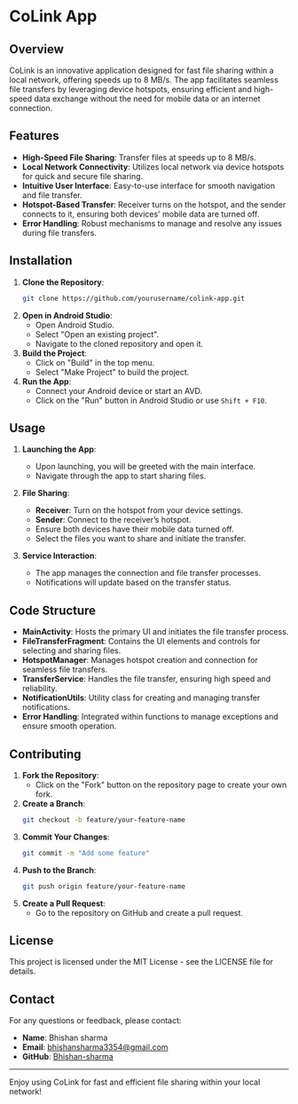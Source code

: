 # CoLink App
## Overview

CoLink is an innovative application designed for fast file sharing within a local network, offering speeds up to 8 MB/s. The app facilitates seamless file transfers by leveraging device hotspots, ensuring efficient and high-speed data exchange without the need for mobile data or an internet connection.

## Features

- **High-Speed File Sharing**: Transfer files at speeds up to 8 MB/s.
- **Local Network Connectivity**: Utilizes local network via device hotspots for quick and secure file sharing.
- **Intuitive User Interface**: Easy-to-use interface for smooth navigation and file transfer.
- **Hotspot-Based Transfer**: Receiver turns on the hotspot, and the sender connects to it, ensuring both devices' mobile data are turned off.
- **Error Handling**: Robust mechanisms to manage and resolve any issues during file transfers.

## Installation

1. **Clone the Repository**: 
    ```sh
    git clone https://github.com/yourusername/colink-app.git
    ```
2. **Open in Android Studio**:
    - Open Android Studio.
    - Select "Open an existing project".
    - Navigate to the cloned repository and open it.
3. **Build the Project**:
    - Click on "Build" in the top menu.
    - Select "Make Project" to build the project.
4. **Run the App**:
    - Connect your Android device or start an AVD.
    - Click on the "Run" button in Android Studio or use `Shift + F10`.

## Usage

1. **Launching the App**:
    - Upon launching, you will be greeted with the main interface.
    - Navigate through the app to start sharing files.

2. **File Sharing**:
    - **Receiver**: Turn on the hotspot from your device settings.
    - **Sender**: Connect to the receiver’s hotspot.
    - Ensure both devices have their mobile data turned off.
    - Select the files you want to share and initiate the transfer.

3. **Service Interaction**:
    - The app manages the connection and file transfer processes.
    - Notifications will update based on the transfer status.

## Code Structure

- **MainActivity**: Hosts the primary UI and initiates the file transfer process.
- **FileTransferFragment**: Contains the UI elements and controls for selecting and sharing files.
- **HotspotManager**: Manages hotspot creation and connection for seamless file transfers.
- **TransferService**: Handles the file transfer, ensuring high speed and reliability.
- **NotificationUtils**: Utility class for creating and managing transfer notifications.
- **Error Handling**: Integrated within functions to manage exceptions and ensure smooth operation.

## Contributing

1. **Fork the Repository**:
    - Click on the "Fork" button on the repository page to create your own fork.
2. **Create a Branch**:
    ```sh
    git checkout -b feature/your-feature-name
    ```
3. **Commit Your Changes**:
    ```sh
    git commit -m "Add some feature"
    ```
4. **Push to the Branch**:
    ```sh
    git push origin feature/your-feature-name
    ```
5. **Create a Pull Request**:
    - Go to the repository on GitHub and create a pull request.

## License

This project is licensed under the MIT License - see the LICENSE file for details.

## Contact

For any questions or feedback, please contact:

- **Name**: Bhishan sharma
- **Email**: bhishansharma3354@gmail.com
- **GitHub**: [Bhishan-sharma](https://github.com/Bhishan-sharma)

---

Enjoy using CoLink for fast and efficient file sharing within your local network!
